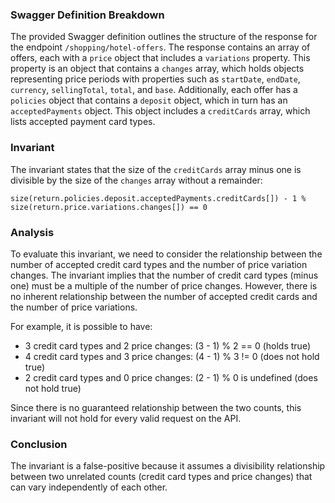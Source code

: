 ### Swagger Definition Breakdown
The provided Swagger definition outlines the structure of the response for the endpoint `/shopping/hotel-offers`. The response contains an array of offers, each with a `price` object that includes a `variations` property. This property is an object that contains a `changes` array, which holds objects representing price periods with properties such as `startDate`, `endDate`, `currency`, `sellingTotal`, `total`, and `base`. Additionally, each offer has a `policies` object that contains a `deposit` object, which in turn has an `acceptedPayments` object. This object includes a `creditCards` array, which lists accepted payment card types.

### Invariant
The invariant states that the size of the `creditCards` array minus one is divisible by the size of the `changes` array without a remainder: 

`size(return.policies.deposit.acceptedPayments.creditCards[]) - 1 % size(return.price.variations.changes[]) == 0`

### Analysis
To evaluate this invariant, we need to consider the relationship between the number of accepted credit card types and the number of price variation changes. The invariant implies that the number of credit card types (minus one) must be a multiple of the number of price changes. However, there is no inherent relationship between the number of accepted credit cards and the number of price variations. 

For example, it is possible to have:
- 3 credit card types and 2 price changes: (3 - 1) % 2 == 0 (holds true)
- 4 credit card types and 3 price changes: (4 - 1) % 3 != 0 (does not hold true)
- 2 credit card types and 0 price changes: (2 - 1) % 0 is undefined (does not hold true)

Since there is no guaranteed relationship between the two counts, this invariant will not hold for every valid request on the API.

### Conclusion
The invariant is a false-positive because it assumes a divisibility relationship between two unrelated counts (credit card types and price changes) that can vary independently of each other.
